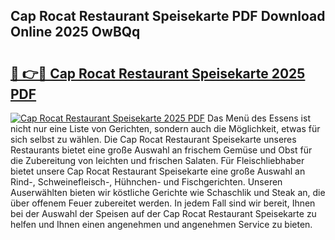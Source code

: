 ## Cap Rocat Restaurant Speisekarte PDF Download Online 2025 OwBQq

# <h2><a href="http://gcc07au.nevu.top/?p=Cap+Rocat+Restaurant+Speisekarte">🔗 👉🔴 Cap Rocat Restaurant Speisekarte 2025 PDF</a></h2>

[![Cap Rocat Restaurant Speisekarte 2025 PDF](https://i.imgur.com/dBaPXMq.png)](http://gcc07au.nevu.top/?p=Cap+Rocat+Restaurant+Speisekarte)
Das Menü des Essens ist nicht nur eine Liste von Gerichten, sondern auch die Möglichkeit, etwas für sich selbst zu wählen. Die Cap Rocat Restaurant Speisekarte unseres Restaurants bietet eine große Auswahl an frischem Gemüse und Obst für die Zubereitung von leichten und frischen Salaten. Für Fleischliebhaber bietet unsere Cap Rocat Restaurant Speisekarte eine große Auswahl an Rind-, Schweinefleisch-, Hühnchen- und Fischgerichten. Unseren Auserwählten bieten wir köstliche Gerichte wie Schaschlik und Steak an, die über offenem Feuer zubereitet werden. In jedem Fall sind wir bereit, Ihnen bei der Auswahl der Speisen auf der Cap Rocat Restaurant Speisekarte zu helfen und Ihnen einen angenehmen und angenehmen Service zu bieten.
